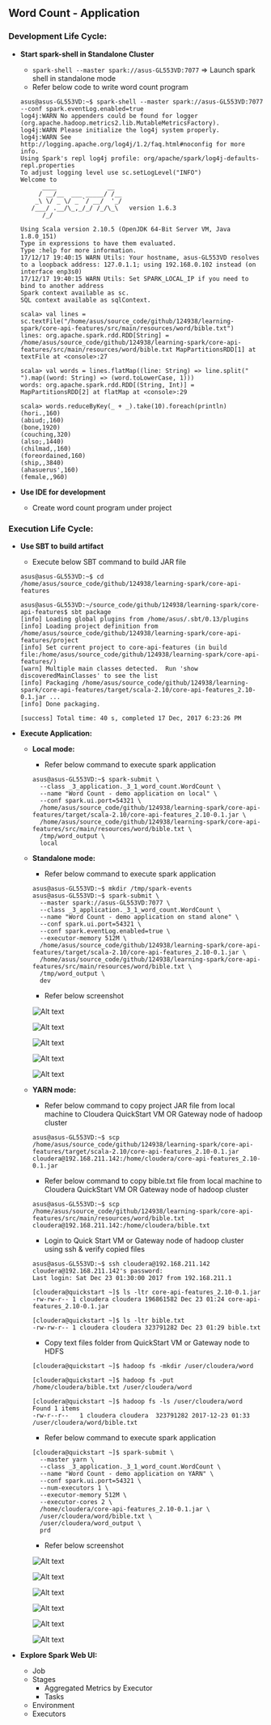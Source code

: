 ## Word Count - Application

### Development Life Cycle:

* **Start spark-shell in Standalone Cluster**
  * `spark-shell --master spark://asus-GL553VD:7077` => Launch spark shell in standalone mode
  * Refer below code to write word count program

  ~~~
  asus@asus-GL553VD:~$ spark-shell --master spark://asus-GL553VD:7077 --conf spark.eventLog.enabled=true
  log4j:WARN No appenders could be found for logger (org.apache.hadoop.metrics2.lib.MutableMetricsFactory).
  log4j:WARN Please initialize the log4j system properly.
  log4j:WARN See http://logging.apache.org/log4j/1.2/faq.html#noconfig for more info.
  Using Spark's repl log4j profile: org/apache/spark/log4j-defaults-repl.properties
  To adjust logging level use sc.setLogLevel("INFO")
  Welcome to
        ____              __
       / __/__  ___ _____/ /__
      _\ \/ _ \/ _ `/ __/  '_/
     /___/ .__/\_,_/_/ /_/\_\   version 1.6.3
        /_/
  
  Using Scala version 2.10.5 (OpenJDK 64-Bit Server VM, Java 1.8.0_151)
  Type in expressions to have them evaluated.
  Type :help for more information.
  17/12/17 19:40:15 WARN Utils: Your hostname, asus-GL553VD resolves to a loopback address: 127.0.1.1; using 192.168.0.102 instead (on interface enp3s0)
  17/12/17 19:40:15 WARN Utils: Set SPARK_LOCAL_IP if you need to bind to another address
  Spark context available as sc.
  SQL context available as sqlContext.
  
  scala> val lines = sc.textFile("/home/asus/source_code/github/124938/learning-spark/core-api-features/src/main/resources/word/bible.txt")
  lines: org.apache.spark.rdd.RDD[String] = /home/asus/source_code/github/124938/learning-spark/core-api-features/src/main/resources/word/bible.txt MapPartitionsRDD[1] at textFile at <console>:27
  
  scala> val words = lines.flatMap((line: String) => line.split(" ").map((word: String) => (word.toLowerCase, 1)))
  words: org.apache.spark.rdd.RDD[(String, Int)] = MapPartitionsRDD[2] at flatMap at <console>:29
  
  scala> words.reduceByKey(_ + _).take(10).foreach(println)
  (hori.,160)
  (abiud;,160)
  (bone,1920)
  (couching,320)
  (also;,1440)
  (chilmad,,160)
  (foreordained,160)
  (ship,,3840)
  (ahasuerus',160)
  (female,,960)
  
  ~~~
  
* **Use IDE for development**
  * Create word count program under project

### Execution Life Cycle:

* **Use SBT to build artifact**
  * Execute below SBT command to build JAR file
  
  ~~~
  asus@asus-GL553VD:~$ cd /home/asus/source_code/github/124938/learning-spark/core-api-features
  
  asus@asus-GL553VD:~/source_code/github/124938/learning-spark/core-api-features$ sbt package
  [info] Loading global plugins from /home/asus/.sbt/0.13/plugins
  [info] Loading project definition from /home/asus/source_code/github/124938/learning-spark/core-api-features/project
  [info] Set current project to core-api-features (in build file:/home/asus/source_code/github/124938/learning-spark/core-api-features/)
  [warn] Multiple main classes detected.  Run 'show discoveredMainClasses' to see the list
  [info] Packaging /home/asus/source_code/github/124938/learning-spark/core-api-features/target/scala-2.10/core-api-features_2.10-0.1.jar ...
  [info] Done packaging.
  
  [success] Total time: 40 s, completed 17 Dec, 2017 6:23:26 PM
  ~~~

* **Execute Application:**
  * **Local mode:** 
    * Refer below command to execute spark application
    ~~~
    asus@asus-GL553VD:~$ spark-submit \
      --class _3_application._3_1_word_count.WordCount \
      --name "Word Count - demo application on local" \
      --conf spark.ui.port=54321 \
      /home/asus/source_code/github/124938/learning-spark/core-api-features/target/scala-2.10/core-api-features_2.10-0.1.jar \
      /home/asus/source_code/github/124938/learning-spark/core-api-features/src/main/resources/word/bible.txt \
      /tmp/word_output \
      local
    ~~~
  
  * **Standalone mode:** 
    * Refer below command to execute spark application
    ~~~
    asus@asus-GL553VD:~$ mkdir /tmp/spark-events
    asus@asus-GL553VD:~$ spark-submit \
      --master spark://asus-GL553VD:7077 \
      --class _3_application._3_1_word_count.WordCount \
      --name "Word Count - demo application on stand alone" \
      --conf spark.ui.port=54321 \
      --conf spark.eventLog.enabled=true \
      --executor-memory 512M \
      /home/asus/source_code/github/124938/learning-spark/core-api-features/target/scala-2.10/core-api-features_2.10-0.1.jar \
      /home/asus/source_code/github/124938/learning-spark/core-api-features/src/main/resources/word/bible.txt \
      /tmp/word_output \
      dev
    ~~~
    
    * Refer below screenshot
    
    ![Alt text](_images/standalone/1.png?raw=true "Standalone Cluster - Home Page")
    
    ![Alt text](_images/standalone/2.png?raw=true "Standalone Cluster - Word Count - Job Summary")
    
    ![Alt text](_images/standalone/3.png?raw=true "Standalone Cluster - Word Count - Job Details")
    
    ![Alt text](_images/standalone/4.png?raw=true "Standalone Cluster - Word Count - Stage 0")
    
    ![Alt text](_images/standalone/5.png?raw=true "Standalone Cluster - Word Count - Stage 1")
    
    
  * **YARN mode:**
    * Refer below command to copy project JAR file from local machine to Cloudera QuickStart VM OR Gateway node of hadoop cluster
    ~~~
    asus@asus-GL553VD:~$ scp /home/asus/source_code/github/124938/learning-spark/core-api-features/target/scala-2.10/core-api-features_2.10-0.1.jar cloudera@192.168.211.142:/home/cloudera/core-api-features_2.10-0.1.jar
    ~~~

    * Refer below command to copy bible.txt file from local machine to Cloudera QuickStart VM OR Gateway node of hadoop cluster
    ~~~
    asus@asus-GL553VD:~$ scp /home/asus/source_code/github/124938/learning-spark/core-api-features/src/main/resources/word/bible.txt cloudera@192.168.211.142:/home/cloudera/bible.txt
    ~~~
    
    * Login to Quick Start VM or Gateway node of hadoop cluster using ssh & verify copied files
    ~~~
    asus@asus-GL553VD:~$ ssh cloudera@192.168.211.142
    cloudera@192.168.211.142's password: 
    Last login: Sat Dec 23 01:30:00 2017 from 192.168.211.1

    [cloudera@quickstart ~]$ ls -ltr core-api-features_2.10-0.1.jar
    -rw-rw-r-- 1 cloudera cloudera 196861582 Dec 23 01:24 core-api-features_2.10-0.1.jar

    [cloudera@quickstart ~]$ ls -ltr bible.txt
    -rw-rw-r-- 1 cloudera cloudera 323791282 Dec 23 01:29 bible.txt
    ~~~
    
    * Copy text files folder from QuickStart VM or Gateway node to HDFS
    ~~~
    [cloudera@quickstart ~]$ hadoop fs -mkdir /user/cloudera/word
    
    [cloudera@quickstart ~]$ hadoop fs -put /home/cloudera/bible.txt /user/cloudera/word
    
    [cloudera@quickstart ~]$ hadoop fs -ls /user/cloudera/word
    Found 1 items
    -rw-r--r--   1 cloudera cloudera  323791282 2017-12-23 01:33 /user/cloudera/word/bible.txt
    ~~~

    * Refer below command to execute spark application
    ~~~
    [cloudera@quickstart ~]$ spark-submit \
      --master yarn \
      --class _3_application._3_1_word_count.WordCount \
      --name "Word Count - demo application on YARN" \
      --conf spark.ui.port=54321 \
      --num-executors 1 \
      --executor-memory 512M \
      --executor-cores 2 \
      /home/cloudera/core-api-features_2.10-0.1.jar \
      /user/cloudera/word/bible.txt \
      /user/cloudera/word_output \
      prd
    ~~~

    * Refer below screenshot
    
    ![Alt text](_images/yarn/1.png?raw=true "YARN - Word Count - In Progress")
    
    ![Alt text](_images/yarn/2.png?raw=true "YARN - Word Count - Finished")

    ![Alt text](_images/yarn/3.png?raw=true "YARN - Word Count - Word Count - Job Summary")
    
    ![Alt text](_images/yarn/4.png?raw=true "YARN - Word Count - Word Count - Job Details")
    
    ![Alt text](_images/yarn/5.png?raw=true "YARN - Word Count - Stage 0")
    
    ![Alt text](_images/yarn/6.png?raw=true "YARN - Word Count - Stage 1")

* **Explore Spark Web UI:**
  * Job
  * Stages
    * Aggregated Metrics by Executor
    * Tasks
  * Environment
  * Executors
